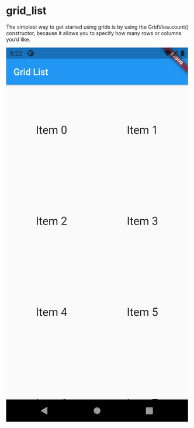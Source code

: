 # grid_list


The simplest way to get started using grids is by using the GridView.count() constructor, because it allows you to specify how many rows or columns you’d like.


![grid-list](grid-list.png)